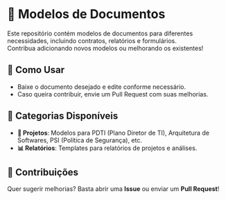 # 📄 Modelos de Documentos

Este repositório contém modelos de documentos para diferentes necessidades, incluindo contratos, relatórios e formulários.  
Contribua adicionando novos modelos ou melhorando os existentes!  

## 📌 Como Usar  
- Baixe o documento desejado e edite conforme necessário.
- Caso queira contribuir, envie um Pull Request com suas melhorias.

## 📁 Categorias Disponíveis  
- **📑 Projetos**: Modelos para PDTI (Plano Diretor de TI), Arquitetura de Softwares, PSI (Política de Segurança), etc.  
- **📊 Relatórios**: Templates para relatórios de projetos e análises.  

## 🚀 Contribuições  
Quer sugerir melhorias? Basta abrir uma **Issue** ou enviar um **Pull Request**!  

